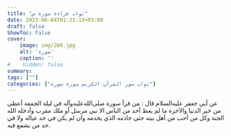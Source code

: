 ```yaml
---
title: "ثواب قراءة سورة ص"
date: 2023-06-04T01:21:13+03:00
draft: false
ShowToc: False
cover:
    image: img/266.jpg
    alt: 'صورة'
    caption: ''
#    hidden: false
summary: 
tags: [""]
categories: ["ثواب سور القرآن الكريم سورة سورة"]
---
```

عن
أبي جعفر عليه‌السلام قال : من قرأ سورة صلى‌الله‌عليه‌وآله في ليلة الجمعة أعطي من خير الدنيا
والآخرة ما لم يعط أحد من الناس الا نبي مرسل أو ملك مقرب وأدخله
الله الجنة وكل من أحب من أهل بيته حتى خادمه الذي يخدمه وان لم
يكن في حد عياله ولا في حد من يشفع فيه.

